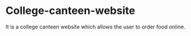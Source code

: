 # College-canteen-website
It is a college canteen website which allows the user to order food online.
